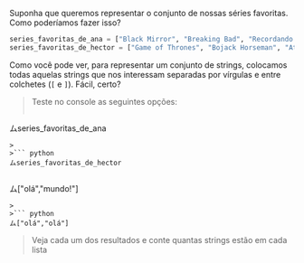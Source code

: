 Suponha que queremos representar o conjunto de nossas séries favoritas. Como poderíamos fazer isso?

```python
series_favoritas_de_ana = ["Black Mirror", "Breaking Bad", "Recordando el Show de Alejandro Molina", "En Terapia", "O Gambito da Rainha"]
series_favoritas_de_hector = ["Game of Thrones", "Bojack Horseman", "Attack on Titan"]
```

Como você pode ver, para representar um conjunto de strings, colocamos todas aquelas strings que nos interessam separadas por vírgulas e entre colchetes (`[` e `]`). Fácil, certo?

> Teste no console as seguintes opções:
>
>``` python
ムseries_favoritas_de_ana
```
>
>``` python
ムseries_favoritas_de_hector
```
>
>``` python
ム["olá","mundo!"]
```
>
>``` python
ム["olá","olá"]
```
> Veja cada um dos resultados e conte quantas strings estão em cada lista


